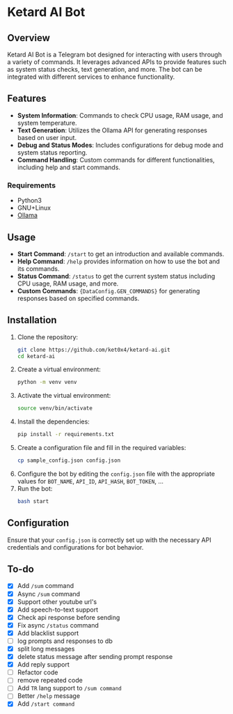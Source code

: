
# Ketard AI Bot

## Overview
Ketard AI Bot is a Telegram bot designed for interacting with users through a variety of commands. It leverages advanced APIs to provide features such as system status checks, text generation, and more. The bot can be integrated with different services to enhance functionality.

## Features
- **System Information**: Commands to check CPU usage, RAM usage, and system temperature.
- **Text Generation**: Utilizes the Ollama API for generating responses based on user input.
- **Debug and Status Modes**: Includes configurations for debug mode and system status reporting.
- **Command Handling**: Custom commands for different functionalities, including help and start commands.

### Requirements
* Python3
* GNU+Linux
* [Ollama](https://ollama.com/download/linux)

## Usage
- **Start Command**: `/start` to get an introduction and available commands.
- **Help Command**: `/help` provides information on how to use the bot and its commands.
- **Status Command**: `/status` to get the current system status including CPU usage, RAM usage, and more.
- **Custom Commands**: `{DataConfig.GEN_COMMANDS}` for generating responses based on specified commands.

## Installation
1. Clone the repository:
   ```bash
   git clone https://github.com/ket0x4/ketard-ai.git
   cd ketard-ai
   ```
2. Create a virtual environment:
   ```bash
   python -m venv venv
   ```
3. Activate the virtual environment:
     ```bash
     source venv/bin/activate
     ```
4. Install the dependencies:
   ```bash
   pip install -r requirements.txt
   ```
5. Create a configuration file and fill in the required variables: 
    ```bash
    cp sample_config.json config.json
    ```
5. Configure the bot by editing the `config.json` file with the appropriate values for `BOT_NAME`, `API_ID`, `API_HASH`, `BOT_TOKEN`, ...
6. Run the bot:
   ```bash
   bash start
   ```

## Configuration
Ensure that your `config.json` is correctly set up with the necessary API credentials and configurations for bot behavior.

## To-do
- [x] Add `/sum` command
- [x] Async `/sum` command
- [x] Support other youtube url's 
- [x] Add speech-to-text support
- [x] Check api response before sending
- [x] Fix async `/status` command
- [x] Add blacklist support
- [ ] log prompts and responses to db
- [x] split long messages
- [x] delete status message after sending prompt response
- [x] Add reply support
- [ ] Refactor code
- [ ] remove repeated code
- [ ] Add `TR` lang support to `/sum command`
- [ ] Better `/help` message
- [x] Add `/start command`
